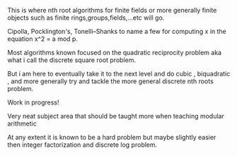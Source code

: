This is where nth root algorithms for finite fields or more generally finite objects such as finite rings,groups,fields,...etc will go.


Cipolla, Pocklington's, Tonelli–Shanks to name a few for computing x in the equation x^2 = a mod p.

Most algorithms known focused on the quadratic reciprocity problem aka what i call the discrete square root problem.

But i am here to eventually take it to the next level and do cubic , biquadratic , and more generally try and tackle the more general discrete nth roots problem.

Work in progress!

Very neat subject area that should be taught more when teaching modular arithmetic

At any extent it is known to be a hard problem but maybe slightly easier then integer factorization and discrete log problem.

